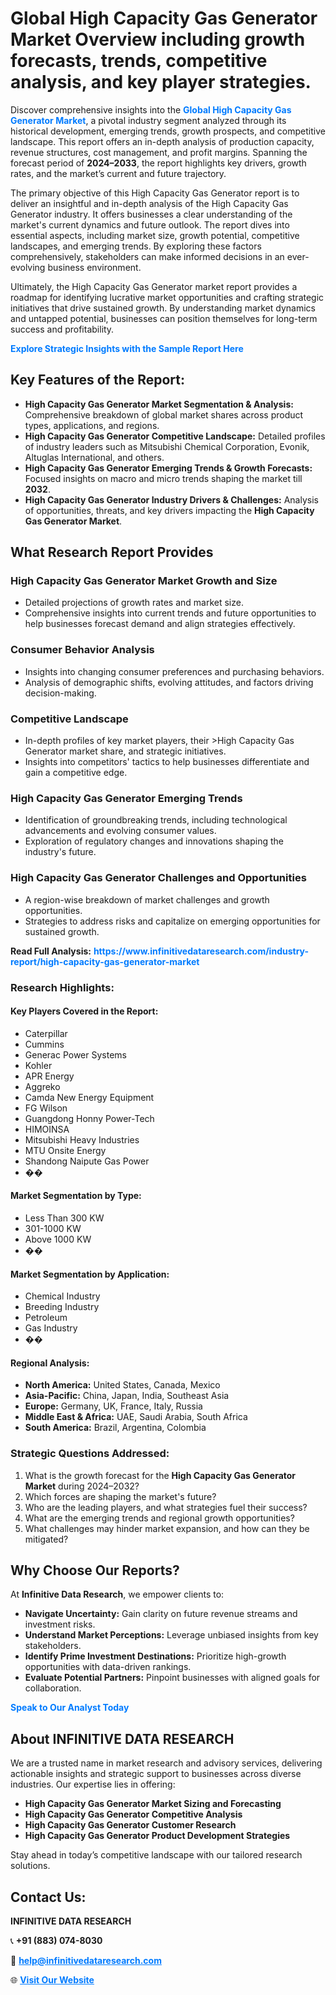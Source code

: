 <h1>Global High Capacity Gas Generator Market Overview including growth forecasts, trends, competitive analysis, and key player strategies.</h1>
<p>
Discover comprehensive insights into the 
<a href="https://www.infinitivedataresearch.com/industry-report/high-capacity-gas-generator-market" rel="dofollow" style="color: #007BFF; text-decoration: none;"><strong>Global High Capacity Gas Generator Market</strong></a>, a pivotal industry segment analyzed through its historical development, emerging trends, growth prospects, and competitive landscape. This report offers an in-depth analysis of production capacity, revenue structures, cost management, and profit margins. Spanning the forecast period of <strong>2024–2033</strong>, the report highlights key drivers, growth rates, and the market’s current and future trajectory.
</p>
<p>
The primary objective of this High Capacity Gas Generator report is to deliver an insightful and in-depth analysis of the High Capacity Gas Generator industry. It offers businesses a clear understanding of the market's current dynamics and future outlook. The report dives into essential aspects, including market size, growth potential, competitive landscapes, and emerging trends. By exploring these factors comprehensively, stakeholders can make informed decisions in an ever-evolving business environment.
</p>
<p>
Ultimately, the High Capacity Gas Generator market report provides a roadmap for identifying lucrative market opportunities and crafting strategic initiatives that drive sustained growth. By understanding market dynamics and untapped potential, businesses can position themselves for long-term success and profitability.
</p>
<p>
<a href="https://www.infinitivedataresearch.com/request-sample/reportId=108925" style="color: #007BFF; text-decoration: none;"><strong>Explore Strategic Insights with the Sample Report Here</strong></a>
</p>

<h2>Key Features of the Report:</h2>
<ul>
<li><strong>High Capacity Gas Generator Market Segmentation & Analysis:</strong> Comprehensive breakdown of global market shares across product types, applications, and regions.</li>
<li><strong>High Capacity Gas Generator Competitive Landscape:</strong> Detailed profiles of industry leaders such as Mitsubishi Chemical Corporation, Evonik, Altuglas International, and others.</li>
<li><strong>High Capacity Gas Generator Emerging Trends & Growth Forecasts:</strong> Focused insights on macro and micro trends shaping the market till <strong>2032</strong>.</li>
<li><strong>High Capacity Gas Generator Industry Drivers & Challenges:</strong> Analysis of opportunities, threats, and key drivers impacting the <strong>High Capacity Gas Generator Market</strong>.</li>
</ul>

<h2>What Research Report Provides</h2>
<h3>High Capacity Gas Generator Market Growth and Size</h3>
<ul>
<li>Detailed projections of growth rates and market size.</li>
<li>Comprehensive insights into current trends and future opportunities to help businesses forecast demand and align strategies effectively.</li>
</ul>

<h3>Consumer Behavior Analysis</h3>
<ul>
<li>Insights into changing consumer preferences and purchasing behaviors.</li>
<li>Analysis of demographic shifts, evolving attitudes, and factors driving decision-making.</li>
</ul>

<h3>Competitive Landscape</h3>
<ul>
<li>In-depth profiles of key market players, their >High Capacity Gas Generator market share, and strategic initiatives.</li>
<li>Insights into competitors' tactics to help businesses differentiate and gain a competitive edge.</li>
</ul>

<h3>High Capacity Gas Generator Emerging Trends</h3>
<ul>
<li>Identification of groundbreaking trends, including technological advancements and evolving consumer values.</li>
<li>Exploration of regulatory changes and innovations shaping the industry's future.</li>
</ul>

<h3>High Capacity Gas Generator Challenges and Opportunities</h3>
<ul>
<li>A region-wise breakdown of market challenges and growth opportunities.</li>
<li>Strategies to address risks and capitalize on emerging opportunities for sustained growth.</li>
</ul>
<p><strong>Read Full Analysis:</strong> <a href="https://www.infinitivedataresearch.com/industry-report/high-capacity-gas-generator-market" rel="dofollow" style="color: #007BFF; text-decoration: none;"><strong>https://www.infinitivedataresearch.com/industry-report/high-capacity-gas-generator-market</strong></a></p>
<h3>Research Highlights:</h3>
<h4>Key Players Covered in the Report:</h4>
<ul><li>Caterpillar</li><li>Cummins</li><li>Generac Power Systems</li><li>Kohler</li><li>APR Energy</li><li>Aggreko</li><li>Camda New Energy Equipment</li><li>FG Wilson</li><li>Guangdong Honny Power-Tech</li><li>HIMOINSA</li><li>Mitsubishi Heavy Industries</li><li>MTU Onsite Energy</li><li>Shandong Naipute Gas Power</li><li>��</li></ul>
<h4>Market Segmentation by Type:</h4>
<ul><li>Less Than 300 KW</li><li>301-1000 KW</li><li>Above 1000 KW</li><li>��</li></ul>
<h4>Market Segmentation by Application:</h4>
<ul><li>Chemical Industry</li><li>Breeding Industry</li><li>Petroleum</li><li>Gas Industry</li><li>��</li></ul>

<h4>Regional Analysis:</h4>
<ul>
<li><strong>North America:</strong> United States, Canada, Mexico</li>
<li><strong>Asia-Pacific:</strong> China, Japan, India, Southeast Asia</li>
<li><strong>Europe:</strong> Germany, UK, France, Italy, Russia</li>
<li><strong>Middle East & Africa:</strong> UAE, Saudi Arabia, South Africa</li>
<li><strong>South America:</strong> Brazil, Argentina, Colombia</li>
</ul>

<h3>Strategic Questions Addressed:</h3>
<ol>
<li>What is the growth forecast for the <strong>High Capacity Gas Generator Market</strong> during 2024–2032?</li>
<li>Which forces are shaping the market's future?</li>
<li>Who are the leading players, and what strategies fuel their success?</li>
<li>What are the emerging trends and regional growth opportunities?</li>
<li>What challenges may hinder market expansion, and how can they be mitigated?</li>
</ol>

<h2>Why Choose Our Reports?</h2>
<p>At <strong>Infinitive Data Research</strong>, we empower clients to:</p>
<ul>
<li><strong>Navigate Uncertainty:</strong> Gain clarity on future revenue streams and investment risks.</li>
<li><strong>Understand Market Perceptions:</strong> Leverage unbiased insights from key stakeholders.</li>
<li><strong>Identify Prime Investment Destinations:</strong> Prioritize high-growth opportunities with data-driven rankings.</li>
<li><strong>Evaluate Potential Partners:</strong> Pinpoint businesses with aligned goals for collaboration.</li>
</ul>
<p><a href="https://www.infinitivedataresearch.com/industry-report/high-capacity-gas-generator-market" rel="dofollow" style="color: #007BFF; text-decoration: none;"><strong>Speak to Our Analyst Today</strong></a></p>

<h2>About INFINITIVE DATA RESEARCH</h2>
<p>We are a trusted name in market research and advisory services, delivering actionable insights and strategic support to businesses across diverse industries. Our expertise lies in offering:</p>
<ul>
<li><strong>High Capacity Gas Generator Market Sizing and Forecasting</strong></li>
<li><strong>High Capacity Gas Generator Competitive Analysis</strong></li>
<li><strong>High Capacity Gas Generator Customer Research</strong></li>
<li><strong>High Capacity Gas Generator Product Development Strategies</strong></li>
</ul>
<p>Stay ahead in today’s competitive landscape with our tailored research solutions.</p>

<h2>Contact Us:</h2>
<p><strong>INFINITIVE DATA RESEARCH</strong></p>
<p>📞 <strong>+91 (883) 074-8030</strong></p>
<p>📧 <strong><a href="mailto:help@infinitivedataresearch.com" style="color: #007BFF;">help@infinitivedataresearch.com</a></strong></p>
<p>🌐 <strong><a href="https://www.infinitivedataresearch.com" rel="dofollow" style="color: #007BFF;">Visit Our Website</a></strong></p>